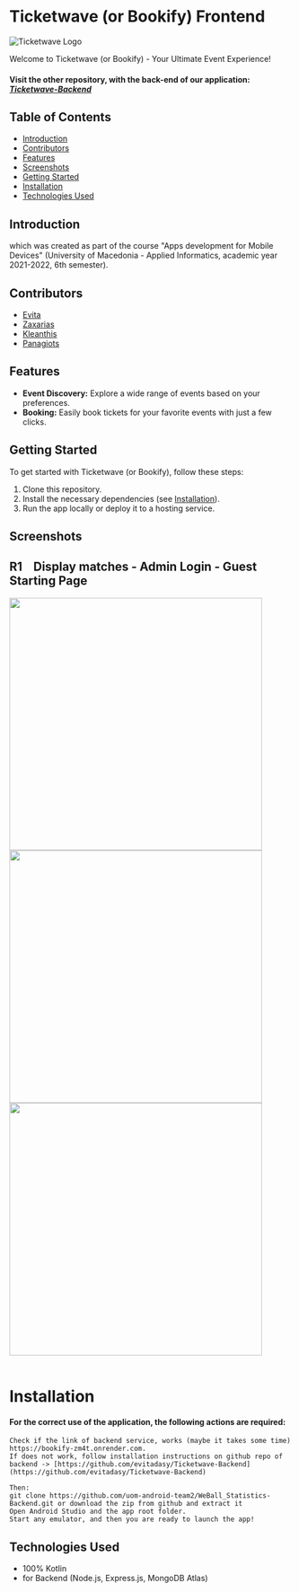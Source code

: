 # Ticketwave (or Bookify) Frontend

![Ticketwave Logo](link/to/logo.png)

Welcome to Ticketwave (or Bookify) - Your Ultimate Event Experience!

<h4>Visit the other repository, with the back-end of our application: <a href="https://github.com/evitadasy/Ticketwave-Backend"><b><i>Ticketwave-Backend</i></b><a/></h4>


## Table of Contents
- [Introduction](#introduction)
- [Contributors](#contributors)
- [Features](#features)
- [Screenshots](#screenshots)
- [Getting Started](#getting-started)
- [Installation](#installation)
- [Technologies Used](#technologies-used)

## Introduction 

which was created as part of the course "Apps development for Mobile Devices" (University of Macedonia - Applied Informatics, academic year 2021-2022, 6th semester).</h4>

## Contributors

* [Evita](https://github.com/evitadasy)
* [Zaxarias](https://github.com/zaxos95)
* [Kleanthis](https://github.com/Kleonhs)
* [Panagiots](https://github.com/pankar53)

## Features

- **Event Discovery:** Explore a wide range of events based on your preferences.
- **Booking:** Easily book tickets for your favorite events with just a few clicks.

## Getting Started

To get started with Ticketwave (or Bookify), follow these steps:

1. Clone this repository.
2. Install the necessary dependencies (see [Installation](#installation)).
3. Run the app locally or deploy it to a hosting service.

## Screenshots

<h2>R1 &nbsp;&nbsp; Display matches - Admin Login - Guest Starting Page</h2>
<div float="left">
  <img src="screenshots/R1/start-page.png" height="450" />
  <img src="screenshots/R1/admin-login.png" height="450" />
  <img src="screenshots/R1/upcoming-matches-admin-view-before-start.png" height="450" />
</div>
<br>

# Installation
<h4>For the correct use of the application, the following actions are required:</h4>

```
Check if the link of backend service, works (maybe it takes some time) https://bookify-zm4t.onrender.com.
If does not work, follow installation instructions on github repo of backend -> [https://github.com/evitadasy/Ticketwave-Backend](https://github.com/evitadasy/Ticketwave-Backend)

Then:
git clone https://github.com/uom-android-team2/WeBall_Statistics-Backend.git or download the zip from github and extract it
Open Android Studio and the app root folder.
Start any emulator, and then you are ready to launch the app!
```

## Technologies Used
* 100% Kotlin
* for Backend (Node.js, Express.js, MongoDB Atlas)
